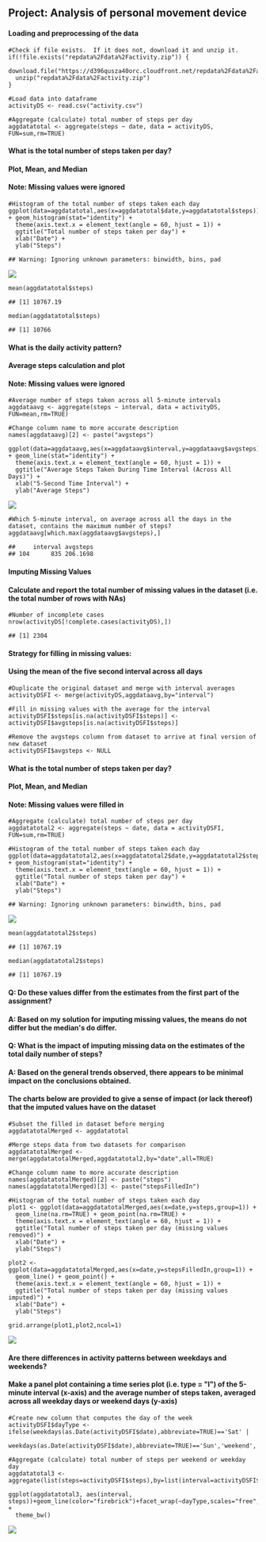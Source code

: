 Project: Analysis of personal movement device
---------------------------------------------

#### Loading and preprocessing of the data

    #Check if file exists.  If it does not, download it and unzip it.
    if(!file.exists("repdata%2Fdata%2Factivity.zip")) {
      download.file("https://d396qusza40orc.cloudfront.net/repdata%2Fdata%2Factivity.zip","repdata%2Fdata%2Factivity.zip")
      unzip("repdata%2Fdata%2Factivity.zip")
    }

    #Load data into dataframe
    activityDS <- read.csv("activity.csv")

    #Aggregate (calculate) total number of steps per day
    aggdatatotal <- aggregate(steps ~ date, data = activityDS, FUN=sum,rm=TRUE)

#### What is the total number of steps taken per day?

#### Plot, Mean, and Median

#### Note: Missing values were ignored

    #Histogram of the total number of steps taken each day
    ggplot(data=aggdatatotal,aes(x=aggdatatotal$date,y=aggdatatotal$steps)) + geom_histogram(stat="identity") +
      theme(axis.text.x = element_text(angle = 60, hjust = 1)) +
      ggtitle("Total number of steps taken per day") + 
      xlab("Date") + 
      ylab("Steps")

    ## Warning: Ignoring unknown parameters: binwidth, bins, pad

![](figure/stepshistogram-1.png)

    mean(aggdatatotal$steps)

    ## [1] 10767.19

    median(aggdatatotal$steps)

    ## [1] 10766

#### What is the daily activity pattern?

#### Average steps calculation and plot

#### Note: Missing values were ignored

    #Average number of steps taken across all 5-minute intervals
    aggdataavg <- aggregate(steps ~ interval, data = activityDS, FUN=mean,rm=TRUE)

    #Change column name to more accurate description
    names(aggdataavg)[2] <- paste("avgsteps")

    ggplot(data=aggdataavg,aes(x=aggdataavg$interval,y=aggdataavg$avgsteps)) + geom_line(stat="identity") +
      theme(axis.text.x = element_text(angle = 60, hjust = 1)) +
      ggtitle("Average Steps Taken During Time Interval (Across All Days)") + 
      xlab("5-Second Time Interval") + 
      ylab("Average Steps")

![](figure/unnamed-chunk-1-1.png)

    #Which 5-minute interval, on average across all the days in the dataset, contains the maximum number of steps?
    aggdataavg[which.max(aggdataavg$avgsteps),]

    ##     interval avgsteps
    ## 104      835 206.1698

#### Imputing Missing Values

#### Calculate and report the total number of missing values in the dataset (i.e. the total number of rows with NAs)

    #Number of incomplete cases
    nrow(activityDS[!complete.cases(activityDS),])

    ## [1] 2304

#### Strategy for filling in missing values:

#### Using the mean of the five second interval across all days

    #Duplicate the original dataset and merge with interval averages
    activityDSFI <- merge(activityDS,aggdataavg,by="interval")

    #Fill in missing values with the average for the interval
    activityDSFI$steps[is.na(activityDSFI$steps)] <- activityDSFI$avgsteps[is.na(activityDSFI$steps)]

    #Remove the avgsteps column from dataset to arrive at final version of new dataset
    activityDSFI$avgsteps <- NULL

#### What is the total number of steps taken per day?

#### Plot, Mean, and Median

#### Note: Missing values were filled in

    #Aggregate (calculate) total number of steps per day
    aggdatatotal2 <- aggregate(steps ~ date, data = activityDSFI, FUN=sum,rm=TRUE)

    #Histogram of the total number of steps taken each day
    ggplot(data=aggdatatotal2,aes(x=aggdatatotal2$date,y=aggdatatotal2$steps)) + geom_histogram(stat="identity") +
      theme(axis.text.x = element_text(angle = 60, hjust = 1)) +
      ggtitle("Total number of steps taken per day") + 
      xlab("Date") + 
      ylab("Steps")

    ## Warning: Ignoring unknown parameters: binwidth, bins, pad

![](figure/unnamed-chunk-4-1.png)

    mean(aggdatatotal2$steps)

    ## [1] 10767.19

    median(aggdatatotal2$steps)

    ## [1] 10767.19

#### Q: Do these values differ from the estimates from the first part of the assignment?

#### A: Based on my solution for imputing missing values, the means do not differ but the median's do differ.

#### Q: What is the impact of imputing missing data on the estimates of the total daily number of steps?

#### A: Based on the general trends observed, there appears to be minimal impact on the conclusions obtained.

#### The charts below are provided to give a sense of impact (or lack thereof) that the imputed values have on the dataset

    #Subset the filled in dataset before merging
    aggdatatotalMerged <- aggdatatotal

    #Merge steps data from two datasets for comparison
    aggdatatotalMerged <- merge(aggdatatotalMerged,aggdatatotal2,by="date",all=TRUE)

    #Change column name to more accurate description
    names(aggdatatotalMerged)[2] <- paste("steps")
    names(aggdatatotalMerged)[3] <- paste("stepsFilledIn")

    #Histogram of the total number of steps taken each day
    plot1 <- ggplot(data=aggdatatotalMerged,aes(x=date,y=steps,group=1)) +
      geom_line(na.rm=TRUE) + geom_point(na.rm=TRUE) +
      theme(axis.text.x = element_text(angle = 60, hjust = 1)) +
      ggtitle("Total number of steps taken per day (missing values removed)") + 
      xlab("Date") + 
      ylab("Steps")

    plot2 <- ggplot(data=aggdatatotalMerged,aes(x=date,y=stepsFilledIn,group=1)) + 
      geom_line() + geom_point() +
      theme(axis.text.x = element_text(angle = 60, hjust = 1)) +
      ggtitle("Total number of steps taken per day (missing values imputed)") + 
      xlab("Date") + 
      ylab("Steps")

    grid.arrange(plot1,plot2,ncol=1)

![](figure/unnamed-chunk-5-1.png)

#### Are there differences in activity patterns between weekdays and weekends?

#### Make a panel plot containing a time series plot (i.e. type = "l") of the 5-minute interval (x-axis) and the average number of steps taken, averaged across all weekday days or weekend days (y-axis)

    #Create new column that computes the day of the week
    activityDSFI$dayType <- ifelse(weekdays(as.Date(activityDSFI$date),abbreviate=TRUE)=='Sat' |
                                   weekdays(as.Date(activityDSFI$date),abbreviate=TRUE)=='Sun','weekend','weekday')

    #Aggregate (calculate) total number of steps per weekend or weekday day
    aggdatatotal3 <- aggregate(list(steps=activityDSFI$steps),by=list(interval=activityDSFI$interval,dayType=activityDSFI$dayType),FUN=mean,rm=TRUE)

    ggplot(aggdatatotal3, aes(interval, steps))+geom_line(color="firebrick")+facet_wrap(~dayType,scales="free",nrow=2,ncol=1) +
      theme_bw()

![](figure/unnamed-chunk-6-1.png)
